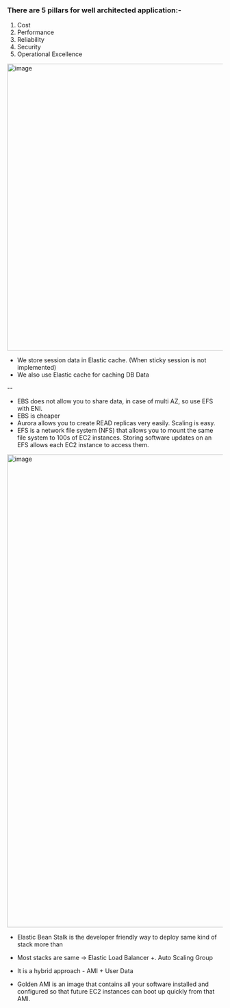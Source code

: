 ### There are 5 pillars for well architected application:-
1. Cost
2. Performance
3. Reliability
4. Security
5. Operational Excellence



<img width="670" alt="image" src="https://user-images.githubusercontent.com/84832/222943550-0d0f5983-3217-4729-842a-4b583c3e4560.png">




* We store session data in Elastic cache. (When sticky session is not implemented)
* We also use Elastic cache for caching DB Data

--

* EBS does not allow you to share data, in case of multi AZ, so use EFS with ENI.
* EBS is cheaper
* Aurora allows you to create READ replicas very easily. Scaling is easy.
* EFS is a network file system (NFS) that allows you to mount the same file system to 100s of EC2 instances. 
  Storing software updates on an EFS allows each EC2 instance to access them.



<img width="1105" alt="image" src="https://user-images.githubusercontent.com/84832/224546321-1f1293c4-6bb2-4791-9720-fe69d91f62c6.png">

* Elastic Bean Stalk is the developer friendly way to deploy same kind of stack more than
* Most stacks are same -> Elastic Load Balancer +. Auto Scaling Group
* It is a hybrid approach - AMI + User Data


* Golden AMI is an image that contains all your software installed and configured so that future EC2 instances can boot up quickly from that AMI.

